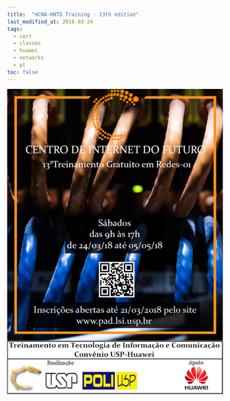 ```yaml
---
title:  "HCNA-HNTD Training - 13th edition"
last_modified_at: 2018-03-24
tags:
  - cert
  - classes
  - huawei
  - networks
  - pt
toc: false
---
```


![](/assets/images/posts/2018-03-24-hntd-13.jpeg)
